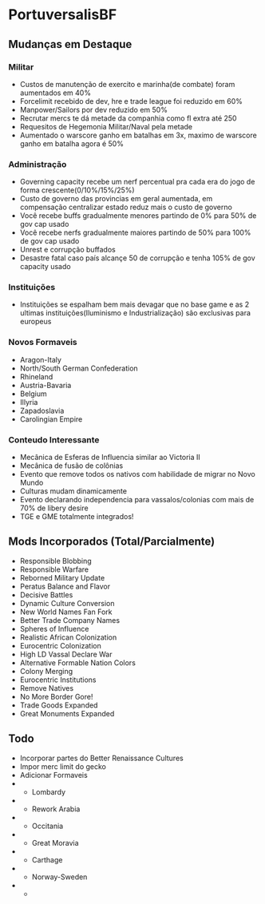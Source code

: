 # PortuversalisBF

## Mudanças em Destaque
### Militar
- Custos de manutenção de exercito e marinha(de combate) foram aumentados em 40%
- Forcelimit recebido de dev, hre e trade league foi reduzido em 60%
- Manpower/Sailors por dev reduzido em 50%
- Recrutar mercs te dá metade da companhia como fl extra até 250
- Requesitos de Hegemonia Militar/Naval pela metade
- Aumentado o warscore ganho em batalhas em 3x, maximo de warscore ganho em batalha agora é 50%
### Administração
- Governing capacity recebe um nerf percentual pra cada era do jogo de forma crescente(0/10%/15%/25%)
- Custo de governo das provincias em geral aumentada, em compensação centralizar estado reduz mais o custo de governo
- Você recebe buffs gradualmente menores partindo de 0% para 50% de gov cap usado
- Você recebe nerfs gradualmente maiores partindo de 50% para 100% de gov cap usado
- Unrest e corrupção buffados
- Desastre fatal caso país alcançe 50 de corrupção e tenha 105% de gov capacity usado
### Instituições
- Instituições se espalham bem mais devagar que no base game e as 2 ultimas instituições(Iluminismo e Industrialização) são exclusivas para europeus
### Novos Formaveis
- Aragon-Italy
- North/South German Confederation
- Rhineland
- Austria-Bavaria
- Belgium
- Illyria
- Zapadoslavia
- Carolingian Empire
### Conteudo Interessante
- Mecânica de Esferas de Influencia similar ao Victoria II
- Mecânica de fusão de colônias
- Evento que remove todos os nativos com habilidade de migrar no Novo Mundo
- Culturas mudam dinamicamente
- Evento declarando independencia para vassalos/colonias com mais de 70% de libery desire
- TGE e GME totalmente integrados!

## Mods Incorporados (Total/Parcialmente)
- Responsible Blobbing
- Responsible Warfare
- Reborned Military Update
- Peratus Balance and Flavor
- Decisive Battles
- Dynamic Culture Conversion
- New World Names Fan Fork
- Better Trade Company Names
- Spheres of Influence
- Realistic African Colonization
- Eurocentric Colonization
- High LD Vassal Declare War
- Alternative Formable Nation Colors
- Colony Merging
- Eurocentric Institutions
- Remove Natives
- No More Border Gore!
- Trade Goods Expanded
- Great Monuments Expanded

## Todo
- Incorporar partes do Better Renaissance Cultures
- Impor merc limit do gecko
- Adicionar Formaveis
- - Lombardy
- - Rework Arabia
- - Occitania
- - Great Moravia
- - Carthage
- - Norway-Sweden
- - 